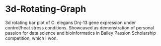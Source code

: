 # 3d-Rotating-Graph
3d rotating bar plot of C. elegans Dnj-13 gene expression under control/heat stress conditions.
Showcased as demonstration of personal passion for data science and bioinformatics in Bailey Passion Scholarship competition, which I won.
